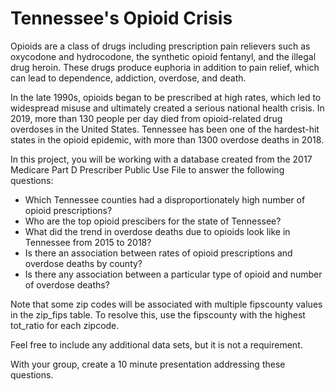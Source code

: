 # Tennessee's Opioid Crisis

Opioids are a class of drugs including prescription pain relievers such as oxycodone and hydrocodone, the synthetic opioid fentanyl, and the illegal drug heroin. These drugs produce euphoria in addition to pain relief, which can lead to dependence, addiction, overdose, and death. 

In the late 1990s, opioids began to be prescribed at high rates, which led to widespread misuse and ultimately created a serious national health crisis. In 2019, more than 130 people per day died from opioid-related drug overdoses in the United States. Tennessee has been one of the hardest-hit states in the opioid epidemic, with more than 1300 overdose deaths in 2018.

In this project, you will be working with a database created from the 2017 Medicare Part D Prescriber Public Use File to answer the following questions:  
* Which Tennessee counties had a disproportionately high number of opioid prescriptions?
* Who are the top opioid prescibers for the state of Tennessee?
* What did the trend in overdose deaths due to opioids look like in Tennessee from 2015 to 2018?
* Is there an association between rates of opioid prescriptions and overdose deaths by county?
* Is there any association between a particular type of opioid and number of overdose deaths?

Note that some zip codes will be associated with multiple fipscounty values in the zip_fips table. To resolve this, use the fipscounty with the highest tot_ratio for each zipcode.

Feel free to include any additional data sets, but it is not a requirement.

With your group, create a 10 minute presentation addressing these questions.